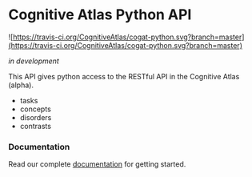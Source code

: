 # Cognitive Atlas Python API

![https://travis-ci.org/CognitiveAtlas/cogat-python.svg?branch=master](https://travis-ci.org/CognitiveAtlas/cogat-python.svg?branch=master)

*in development*

This API gives python access to the RESTful API in the Cognitive Atlas (alpha).

- tasks
- concepts
- disorders
- contrasts


### Documentation

Read our complete [documentation](https://cogat-python.readthedocs.org) for getting started.

